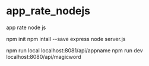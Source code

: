 # app_rate_nodejs
app rate node js

npm init
npm intall --save express
node server.js

npm run local
localhost:8081/api/appname
npm run dev
localhost:8080/api/magicword
